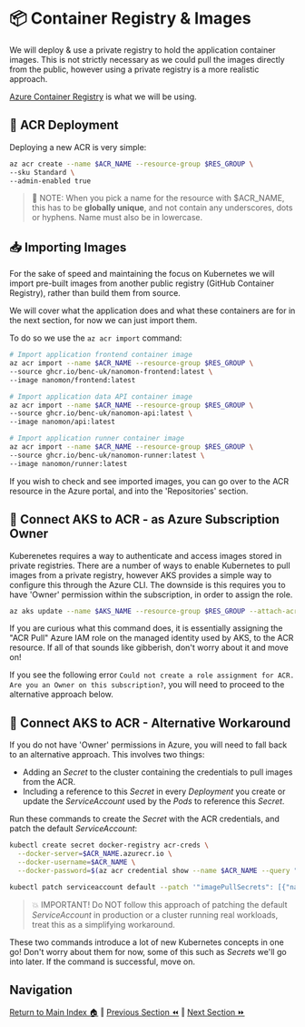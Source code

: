 # 📦 Container Registry & Images

We will deploy & use a private registry to hold the application container images. This is not strictly
necessary as we could pull the images directly from the public, however using a private registry is
a more realistic approach.

[Azure Container Registry](https://docs.microsoft.com/azure/container-registry/) is what we will be
using.

## 🚀 ACR Deployment

Deploying a new ACR is very simple:

```bash
az acr create --name $ACR_NAME --resource-group $RES_GROUP \
--sku Standard \
--admin-enabled true
```

> 📝 NOTE: When you pick a name for the resource with $ACR_NAME, this has to be **globally unique**, and not contain any underscores, dots or hyphens.
> Name must also be in lowercase.

## 📥 Importing Images

For the sake of speed and maintaining the focus on Kubernetes we will import pre-built images from another public registry (GitHub Container Registry), rather than build them from source.

We will cover what the application does and what these containers are for in the next section, for
now we can just import them.

To do so we use the `az acr import` command:

```bash
# Import application frontend container image
az acr import --name $ACR_NAME --resource-group $RES_GROUP \
--source ghcr.io/benc-uk/nanomon-frontend:latest \
--image nanomon/frontend:latest

# Import application data API container image
az acr import --name $ACR_NAME --resource-group $RES_GROUP \
--source ghcr.io/benc-uk/nanomon-api:latest \
--image nanomon/api:latest

# Import application runner container image
az acr import --name $ACR_NAME --resource-group $RES_GROUP \
--source ghcr.io/benc-uk/nanomon-runner:latest \
--image nanomon/runner:latest
```

If you wish to check and see imported images, you can go over to the ACR resource in the Azure portal, and into the 'Repositories' section.

## 🔌 Connect AKS to ACR - as Azure Subscription Owner

Kuberenetes requires a way to authenticate and access images stored in private registries.
There are a number of ways to enable Kubernetes to pull images from a private registry, however AKS provides a simple way to configure this through the Azure CLI.
The downside is this requires you to have 'Owner' permission within the subscription, in order to assign the role.

```bash
az aks update --name $AKS_NAME --resource-group $RES_GROUP --attach-acr $ACR_NAME
```

If you are curious what this command does, it is essentially assigning the "ACR Pull" Azure IAM role on the managed identity used by AKS, to the ACR resource. 
If all of that sounds like gibberish, don't worry about it and move on!

If you see the following error `Could not create a role assignment for ACR. Are you an Owner on this subscription?`, you will need to proceed to the alternative approach below.

## 🔌 Connect AKS to ACR - Alternative Workaround

If you do not have 'Owner' permissions in Azure, you will need to fall back to an alternative approach.
This involves two things:

- Adding an _Secret_ to the cluster containing the credentials to pull images from the ACR.
- Including a reference to this _Secret_ in every _Deployment_ you create or update the _ServiceAccount_
  used by the _Pods_ to reference this _Secret_.

Run these commands to create the _Secret_ with the ACR credentials, and patch the default _ServiceAccount_:

```bash
kubectl create secret docker-registry acr-creds \
  --docker-server=$ACR_NAME.azurecr.io \
  --docker-username=$ACR_NAME \
  --docker-password=$(az acr credential show --name $ACR_NAME --query "passwords[0].value" -o tsv)

kubectl patch serviceaccount default --patch '"imagePullSecrets": [{"name": "acr-creds" }]'
```

> 💥 IMPORTANT! Do NOT follow this approach of patching the default _ServiceAccount_ in production or a cluster running real workloads, treat this as a simplifying workaround.

These two commands introduce a lot of new Kubernetes concepts in one go! Don't worry about them for
now, some of this such as _Secrets_ we'll go into later. If the command is successful, move on.

## Navigation

[Return to Main Index 🏠](../readme.md) ‖
[Previous Section ⏪](../01-cluster/readme.md) ‖ [Next Section ⏩](../03-the-application/readme.md)
